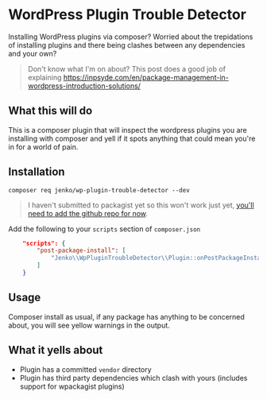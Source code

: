 # WordPress Plugin Trouble Detector

Installing WordPress plugins via composer? Worried about the trepidations of installing plugins and there being clashes between any dependencies and your own?

> Don't know what I'm on about? This post does a good job of explaining https://inpsyde.com/en/package-management-in-wordpress-introduction-solutions/

## What this will do

This is a composer plugin that will inspect the wordpress plugins you are installing with composer and yell if it spots anything that could mean you're in for a world of pain.

## Installation

`composer req jenko/wp-plugin-trouble-detector --dev`

> I haven't submitted to packagist yet so this won't work just yet, [you'll need to add the github repo for now](https://getcomposer.org/doc/05-repositories.md#loading-a-package-from-a-vcs-repository).

Add the following to your `scripts` section of `composer.json`

```json
    "scripts": {
        "post-package-install": [
            "Jenko\\WpPluginTroubleDetector\\Plugin::onPostPackageInstall"
        ]
    }
```

## Usage

Composer install as usual, if any package has anything to be concerned about, you will see yellow warnings in the output.

## What it yells about

* Plugin has a committed `vendor` directory
* Plugin has third party dependencies which clash with yours (includes support for wpackagist plugins)
